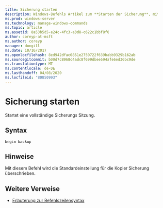 ```yaml
---
title: Sicherung starten
description: Windows-Befehls Artikel zum **Starten der Sicherung**, mit dem eine vollständige Sicherungs Sitzung gestartet wird.
ms.prod: windows-server
ms.technology: manage-windows-commands
ms.topic: article
ms.assetid: 8a53b5d5-e24c-4fc3-a3d8-c622c1bbf8f0
author: coreyp-at-msft
ms.author: coreyp
manager: dongill
ms.date: 10/16/2017
ms.openlocfilehash: 8ed942dfac0851e2750722f639babb9329b162ab
ms.sourcegitcommit: b00d7c8968c4adc8f699dbee694afe6ed36bc9de
ms.translationtype: MT
ms.contentlocale: de-DE
ms.lasthandoff: 04/08/2020
ms.locfileid: "80850993"
---
```

# <a name="begin-backup"></a>Sicherung starten

Startet eine vollständige Sicherungs Sitzung.

## <a name="syntax"></a>Syntax

```
begin backup
```

## <a name="remarks"></a>Hinweise

Mit diesem Befehl wird die Standardeinstellung für die Kopier Sicherung überschrieben.

## <a name="additional-references"></a>Weitere Verweise

- [Erläuterung zur Befehlszeilensyntax](command-line-syntax-key.md)